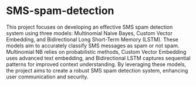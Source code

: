 # SMS-spam-detection
This project focuses on developing an effective SMS spam detection system using three models: Multinomial Naive Bayes, Custom Vector Embedding, and Bidirectional Long Short-Term Memory (LSTM). These models aim to accurately classify SMS messages as spam or not spam. Multinomial NB relies on probabilistic methods, Custom Vector Embedding uses advanced text embedding, and Bidirectional LSTM captures sequential patterns for improved context understanding. By leveraging these models, the project aims to create a robust SMS spam detection system, enhancing user communication and security.
